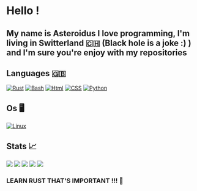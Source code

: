 # Hello !
## My name is Asteroidus I love programming, I'm living in Switterland 🇨🇭 (Black hole is a joke :) ) and I'm sure you're enjoy with my repositories

## Languages 🇬🇧
[![Rust](https://img.shields.io/badge/rust-black?style=for-the-badge&logo=gnu-bash&logoColor=white)](https://github.com/AsteroidusTv)
[![Bash](https://img.shields.io/badge/bash-black?style=for-the-badge&logo=gnu-bash&logoColor=white)](https://github.com/AsteroidusTv)
[![Html](https://img.shields.io/badge/html-black?style=for-the-badge&logo=gnu-bash&logoColor=white)](https://github.com/AsteroidusTv)
[![CSS](https://img.shields.io/badge/css-black?style=for-the-badge&logo=gnu-bash&logoColor=white)](https://github.com/AsteroidusTv)
[![Python](https://img.shields.io/badge/python-black?style=for-the-badge&logo=gnu-bash&logoColor=white)](https://github.com/AsteroidusTv)

## Os 🖥
[![Linux](https://img.shields.io/badge/linux-black?style=for-the-badge&logo=Linux)](https://github.com/AsteroidusTv)

## Stats 📈
 ![](http://github-profile-summary-cards.vercel.app/api/cards/profile-details?username=AsteroidusTv&theme=dracula) 
 ![](http://github-profile-summary-cards.vercel.app/api/cards/repos-per-language?username=AsteroidusTv&theme=dracula) 
 ![](http://github-profile-summary-cards.vercel.app/api/cards/most-commit-language?username=AsteroidusTv&theme=dracula) 
 ![](http://github-profile-summary-cards.vercel.app/api/cards/stats?username=AsteroidusTv&theme=dracula) 
 ![](http://github-profile-summary-cards.vercel.app/api/cards/productive-time?username=AsteroidusTv&theme=dracula&utcOffset=8) 

### LEARN RUST THAT'S IMPORTANT !!! 🤣
